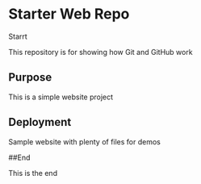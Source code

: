 # Starter Web Repo

Starrt

This repository is for showing how Git and GitHub work

## Purpose

This is a simple website project

## Deployment

Sample website with plenty of files for demos

##End

This is the end
